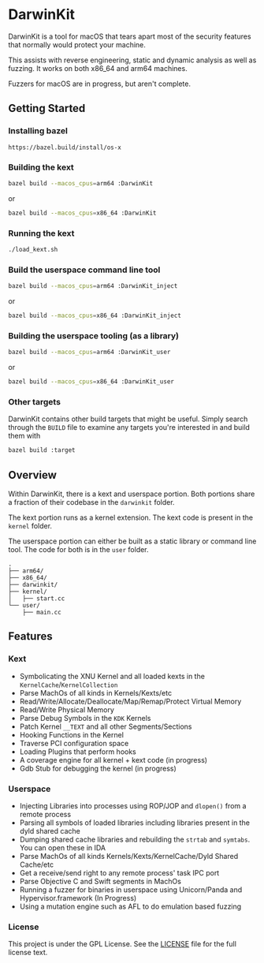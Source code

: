 # DarwinKit
DarwinKit is a tool for macOS that tears apart most of the security features that normally would
protect your machine.

This assists with reverse engineering, static and dynamic analysis as well as fuzzing. It works on both
x86_64 and arm64 machines.

Fuzzers for macOS are in progress, but aren't complete.

## Getting Started
### Installing bazel
```
https://bazel.build/install/os-x
```
### Building the kext
```sh
bazel build --macos_cpus=arm64 :DarwinKit
```
or
```sh
bazel build --macos_cpus=x86_64 :DarwinKit
```
### Running the kext
```sh
./load_kext.sh
```
### Build the userspace command line tool
```sh
bazel build --macos_cpus=arm64 :DarwinKit_inject
```
or
```sh
bazel build --macos_cpus=x86_64 :DarwinKit_inject
```
### Building the userspace tooling (as a library)
```sh
bazel build --macos_cpus=arm64 :DarwinKit_user
```
or
```sh
bazel build --macos_cpus=x86_64 :DarwinKit_user
```
### Other targets
DarwinKit contains other build targets that might be useful. Simply search through the `BUILD` file to
examine any targets you're interested in and build them with
```sh
bazel build :target
```

## Overview
Within DarwinKit, there is a kext and userspace portion. Both portions share a fraction of their codebase in the `darwinkit` folder.

The kext portion runs as a kernel extension. The kext code is present in the `kernel` folder.

The userspace portion can either be built as a static library or command line tool. The code for both is in the `user` folder.

    .
    ├── arm64/
    ├── x86_64/
    ├── darwinkit/
    ├── kernel/
    │   ├── start.cc
    └── user/
        ├── main.cc

## Features
###  Kext
- Symbolicating the XNU Kernel and all loaded kexts in the `KernelCache`/`KernelCollection`
- Parse MachOs of all kinds in Kernels/Kexts/etc
- Read/Write/Allocate/Deallocate/Map/Remap/Protect Virtual Memory
- Read/Write Physical Memory
- Parse Debug Symbols in the `KDK` Kernels
- Patch Kernel `__TEXT` and all other Segments/Sections
- Hooking Functions in the Kernel
- Traverse PCI configuration space
- Loading Plugins that perform hooks
- A coverage engine for all kernel + kext code (in progress)
- Gdb Stub for debugging the kernel (in progress)
### Userspace
- Injecting Libraries into processes using ROP/JOP and `dlopen()` from a remote process
- Parsing all symbols of loaded libraries including libraries present in the dyld shared cache
- Dumping shared cache libraries and rebuilding the `strtab` and `symtabs`. You can open these in IDA
- Parse MachOs of all kinds Kernels/Kexts/KernelCache/Dyld Shared Cache/etc
- Get a receive/send right to any remote process' task IPC port
- Parse Objective C and Swift segments in MachOs
- Running a fuzzer for binaries in userspace using Unicorn/Panda and Hypervisor.framework (In Progress)
- Using a mutation engine such as AFL to do emulation based fuzzing

### License
This project is under the GPL License. See the [LICENSE](https://github.com/YungRaj/DarwinKit/blob/main/LICENSE) file for the full license text.
